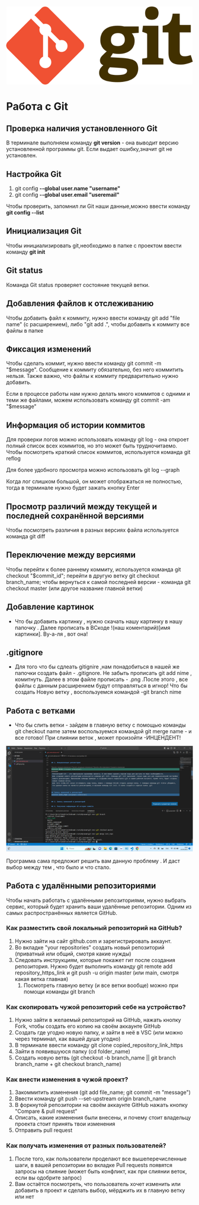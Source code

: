 ![Картинка обезьянки](Git-logo.svg.png)

# Работа с Git

## Проверка наличия установленного Git

В терминале выполняем команду **git version** - она выводит версию установленной программы git. Если выдает ошибку,значит git не установлен.


## Настройка Git

1. git config **--global user.name "username"**
2. git config **--global user.email "useremail"**

Чтобы проверить, запомнил ли Git наши данные,можно ввести команду **git config --list**

## Инициализация Git

Чтобы инициализировать git,необходимо в папке с проектом ввести команду **git init**

## Git status

Команда Git status проверяет состояние текущей ветки.

## Добавления файлов к отслеживанию

Чтобы добавить файл к коммиту, нужно ввести команду git add "file name" (с расширением), либо "git add .", чтобы добавить к коммиту все файлы в папке

## Фиксация изменений

Чтобы сделать коммит, нужно ввести команду git commit -m "$message". Сообщение к коммиту обязательно, без него коммитить нельзя. Также важно, что файлы к коммиту предварительно нужно добавить.

Если в процессе работы нам нужно делать много коммитов с одними и теми же файлами, можем использовать команду git commit -am "$message"

## Информация об истории коммитов

Для проверки логов можно использовать команду git log - она откроет полный список всех коммитов, но это может быть трудночитаемо. Чтобы посмотреть краткий список коммитов, используется команда git reflog

Для более удобного просмотра можно использовать git log --graph

Когда лог слишком большой, он может отображаться не полностью, тогда в терминале нужно будет зажать кнопку Enter

## Просмотр различий между текущей и последней сохранённой версиями

Чтобы посмотреть различия в разных версиях файла используется команда git diff

## Переключение между версиями

Чтобы перейти к более раннему коммиту, используется команда git checkout "$commit_id"; перейти в другую ветку git checkout branch_name; чтобы вернуться к самой последней версии - команда git checkout master (или другое название главной ветки)

## Добавление картинок
 * Что бы добавить картинку , нужно скачать нашу картинку в нашу папочку . 
Далее прописать в ВСкоде  !(наш коментарий)[имя картинки]. Ву-а-ля , вот она!

## .gitignore
* Для того что бы сдлеать gitignire ,нам понадобиться в нашей же папочки создать файл - .gitignore.
Не забыть прописать git add nime , комитнуть. Далее в этом файле прописать - .png .После этого , все файлы с данным расширением будут отправляться в игнор!
Что бы создать Новую ветку , воспользуемся командой -git branch nime

## Работа с ветками
* Что бы слить ветки - зайдем в главную ветку с помощью команды git checkout name 
затем воспользуемся командой git merge name - и все готово!
При слиянии веток , может произойти -ИНЦЕНДЕНТ!

![Конфликт слияния](conflict.png)

Программа сама предложит решить вам данную проблему . И даст выбор между тем , что было и что стало.

## Работа с удалёнными репозиториями

Чтобы начать работать с удалёнными репозиториями, нужно выбрать сервис, который будет хранить ваши удалённые репозитории. Одним из самых распространённых является GitHub.

### Как разместить свой локальный репозиторий на GitHub?

1. Нужно зайти на сайт github.com и зарегистрировать аккаунт.
2. Во вкладке "your repositories" создать новый репозиторий (приватный или общий, смотря какие нужды)
3. Следовать инструкциям, которые покажет гит после создания репозитория. Нужно будет выполнить команду git remote add repository_https_link и git push -u origin master (или main, смотря какая ветка главная)
    1. Посмотреть главную ветку (и все ветки вообще) можно при помощи команды git branch

### Как скопировать чужой репозиторий себе на устройство?

1. Нужно зайти в желаемый репозиторий на GitHub, нажать кнопку Fork, чтобы создать его копию на своём аккаунте GitHub
2. Создать где угодно новую папку, и зайти в неё в VSC (или можно через терминал, как вашей душе угодно)
3. В терминале ввести команду git clone copied_repository_link_https
4. Зайти в появившуюся папку (cd folder_name)
5. Создать новую ветвь (git checkout -b branch_name || git branch branch_name + git checkout branch_name)

### Как внести изменения в чужой проект?

1. Закоммитить изменения (git add file_name; git commit -m "message")
2. Ввести команду git push --set-upstream origin branch_name
3. В форкнутой репозитории на своём аккаунте GitHub нажать кнопку "Compare & pull request"
4. Описать, какие изменения были внесены, и почему стоит владельцу проекта стоит принять твои изменения
5. Отправить pull request

### Как получать изменения от разных пользователей?

1. После того, как пользователи проделают все вышеперечисленные шаги, в вашей репозитории во вкладке Pull requests появятся запросы на слияние (может быть конфликт, как при слиянии веток, если вы одобрите запрос)
2. Вам остаётся посмотреть, что пользователь хочет изменить или добавить в проект и сделать выбор, мёрджить их в главную ветку или нет